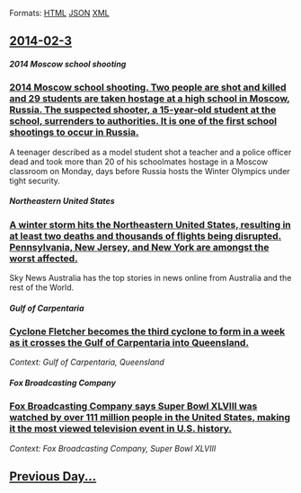 
Formats: [HTML](2014/02/3/index.html)  [JSON](2014/02/3/index.json)  [XML](2014/02/3/index.xml)  

## [2014-02-3](/news/2014/02/3/index.md)

##### 2014 Moscow school shooting
### [2014 Moscow school shooting. Two people are shot and killed and 29 students are taken hostage at a high school in Moscow, Russia. The suspected shooter, a 15-year-old student at the school, surrenders to authorities. It is one of the first school shootings to occur in Russia. ](/news/2014/02/3/2014-moscow-school-shooting-two-people-are-shot-and-killed-and-29-students-are-taken-hostage-at-a-high-school-in-moscow-russia-the-suspec.md)
A teenager described as a model student shot a teacher and a police officer dead and took more than 20 of his schoolmates hostage in a Moscow classroom on Monday, days before Russia hosts the Winter Olympics under tight security.

##### Northeastern United States
### [A winter storm hits the Northeastern United States, resulting in at least two deaths and thousands of flights being disrupted. Pennsylvania, New Jersey, and New York are amongst the worst affected. ](/news/2014/02/3/a-winter-storm-hits-the-northeastern-united-states-resulting-in-at-least-two-deaths-and-thousands-of-flights-being-disrupted-pennsylvania.md)
Sky News Australia has the top stories in news online from Australia and the rest of the World.

##### Gulf of Carpentaria
### [Cyclone Fletcher becomes the third cyclone to form in a week as it crosses the Gulf of Carpentaria into Queensland. ](/news/2014/02/3/cyclone-fletcher-becomes-the-third-cyclone-to-form-in-a-week-as-it-crosses-the-gulf-of-carpentaria-into-queensland.md)
_Context: Gulf of Carpentaria, Queensland_

##### Fox Broadcasting Company
### [Fox Broadcasting Company says Super Bowl XLVIII was watched by over 111 million people in the United States, making it the most viewed television event in U.S. history. ](/news/2014/02/3/fox-broadcasting-company-says-super-bowl-xlviii-was-watched-by-over-111-million-people-in-the-united-states-making-it-the-most-viewed-telev.md)
_Context: Fox Broadcasting Company, Super Bowl XLVIII_

## [Previous Day...](/news/2014/02/2/index.md)

